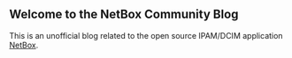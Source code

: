 ## Welcome to the NetBox Community Blog

This is an unofficial blog related to the open source IPAM/DCIM application [NetBox](https://github.com/netbox-community/netbox).
